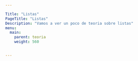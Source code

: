 ```yaml
---

Title: "Listas"
PageTitle: "Listas"
Description: "Vamos a ver un poco de teoria sobre listas"
menu:
  main:
    parent: teoria
    weight: 560

    
---
```


